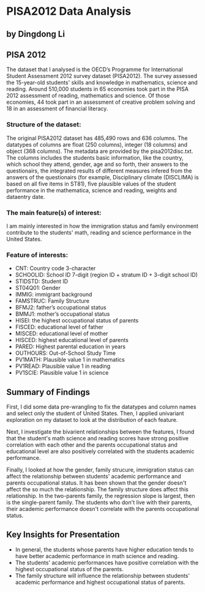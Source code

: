 # PISA2012 Data Analysis
## by Dingdong Li


## PISA 2012
 The dataset that I analysed is the OECD’s Programme for International Student Assessment 2012 survey dataset (PISA2012). The survey assessed the 15-year-old students' skills and knowledge in mathematics, science and reading. Around 510,000 students in 65 economies took part in the PISA 2012 assessment of reading, mathematics and science. Of those economies, 44 took part in an assessment of creative problem solving and 18 in an assessment of financial literacy. 

### Structure of the dataset:

The original PISA2012 dataset has 485,490 rows and 636 columns. The datatypes of columns are float (250 columns), integer (18 columns) and object (368 columns). The metadata are provided by the pisa2012disc.txt. The columns includes the students basic information, like the country, which school they attend, gender, age and so forth, their answers to the questionairs, the integrated results of different measures infered from the answers of the questionairs (for example, Disciplinary climate (DISCLIMA) is based on all five items in ST81), five plausible values of the student performance in the mathematica, science and reading, weights and dataentry date.
### The main feature(s) of interest:

I am mainly interested in how the immigration status and family environment contribute to the students' math, reading and science performance in the United States. 

### Feature of interests:

- CNT:	Country code 3-character
- SCHOOLID:	School ID 7-digit (region ID + stratum ID + 3-digit school ID)
- STIDSTD:	Student ID
- ST04Q01:	Gender
- IMMIG: immigrant background
- FAMSTRUC:	Family Structure
- BFMJ2: father’s occupational status
- BMMJ1: mother’s occupational status
- HISEI: the highest occupational status of parents 
- FISCED: educational level of father 
- MISCED: educational level of mother 
- HISCED: highest educational level of parents
- PARED:  Highest parental education in years
- OUTHOURS:	Out-of-School Study Time
- PV1MATH:	Plausible value 1 in mathematics
- PV1READ:	Plausible value 1 in reading
- PV1SCIE:	Plausible value 1 in science

## Summary of Findings

First, I did some data pre-wrangling to fix the datatypes and column names and select only the student of United States. Then, I applied univariant exploration on my dataset to look at the distribution of each feature. 

Next, I investigate the bivarient relationships between the features, I found that the student's math science and reading scores have strong positive correlation with each other and the parents occupational status and educational level are also positively correlated with the students academic performance.

Finally, I looked at how the gender, family strucure, immigration status can affect the relationship between students' academic performance and parents occupational status. It has been shown that the gender doesn't affect the so much the relationship. The family structure does affect this relationship. In the two-parents family, the regression slope is largest, then is the single-parent family. The students who don't live with their parents, their academic performance doesn't correlate with the parents occupational status.
## Key Insights for Presentation
- In general, the students whose parents have higher education tends to have better academic performance in math science and reading.
- The students' academic performances have positive correlation with the highest occupational status of the parents.
- The family structure will influence the relationship between students' academic performance and highest occupational status of parents.